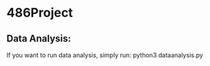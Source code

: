# 486Project

## Data Analysis:

If you want to run data analysis, simply run: python3 dataanalysis.py
